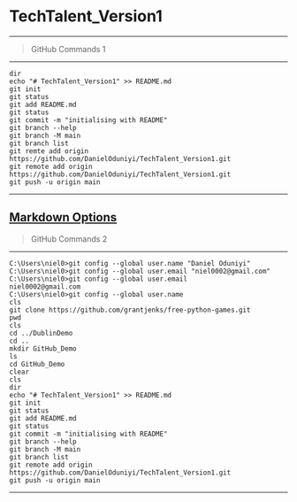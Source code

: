 # TechTalent_Version1
---
> GitHub Commands 1
---
	dir
	echo "# TechTalent_Version1" >> README.md
	git init
	git status
	git add README.md
	git status
	git commit -m "initialising with README"
	git branch --help
	git branch -M main
	git branch list
	git remte add origin https://github.com/DanielOduniyi/TechTalent_Version1.git
	git remote add origin https://github.com/DanielOduniyi/TechTalent_Version1.git
	git push -u origin main
---
[Markdown Options](https://www.markdownguide.org/cheat-sheet/)
---
> GitHub Commands 2
---
	C:\Users\niel0>git config --global user.name "Daniel Oduniyi"
	C:\Users\niel0>git config --global user.email "niel0002@gmail.com"
	C:\Users\niel0>git config --global user.email
	niel0002@gmail.com
	C:\Users\niel0>git config --global user.name
	cls
	git clone https://github.com/grantjenks/free-python-games.git
	pwd
	cls
	cd ../DublinDemo
	cd ..
	mkdir GitHub_Demo
	ls
	cd GitHub_Demo
	clear
	cls
	dir
	echo "# TechTalent_Version1" >> README.md
	git init
	git status
	git add README.md
	git status
	git commit -m "initialising with README"
	git branch --help
	git branch -M main
	git branch list
	git remote add origin https://github.com/DanielOduniyi/TechTalent_Version1.git
	git push -u origin main
---
